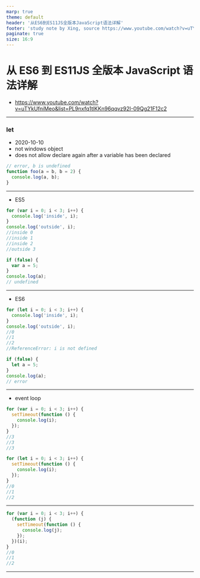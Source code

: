 ```yaml
---
marp: true
theme: default
header: '从ES6到ES11JS全版本JavaScript语法详解'
footer: 'study note by Xing, source https://www.youtube.com/watch?v=uTYkUfniMeo&list=PL9nxfq1tlKKn96qqvz92I-09Qg21F12c2'
paginate: true
size: 16:9
---
```


# 从 ES6 到 ES11JS 全版本 JavaScript 语法详解

- https://www.youtube.com/watch?v=uTYkUfniMeo&list=PL9nxfq1tlKKn96qqvz92I-09Qg21F12c2

---

### let

- 2020-10-10
- not windows object
- does not allow declare again after a variable has been declared

```js
// error, b is undefined
function foo(a = b, b = 2) {
  console.log(a, b);
}
```

---

- ES5

```js
for (var i = 0; i < 3; i++) {
  console.log('inside', i);
}
console.log('outside', i);
//inside 0
//inside 1
//inside 2
//outside 3
```

```js
if (false) {
  var a = 5;
}
console.log(a);
// undefined
```

---

- ES6

```js
for (let i = 0; i < 3; i++) {
  console.log('inside', i);
}
console.log('outside', i);
//0
//1
//2
//ReferenceError: i is not defined
```

```js
if (false) {
  let a = 5;
}
console.log(a);
// error
```

---

- event loop

```js
for (var i = 0; i < 3; i++) {
  setTimeout(function () {
    console.log(i);
  });
}
//3
//3
//3
```

```js
for (let i = 0; i < 3; i++) {
  setTimeout(function () {
    console.log(i);
  });
}
//0
//1
//2
```

---

```js
for (var i = 0; i < 3; i++) {
  (function (j) {
    setTimeout(function () {
      console.log(j);
    });
  })(i);
}
//0
//1
//2
```

---
